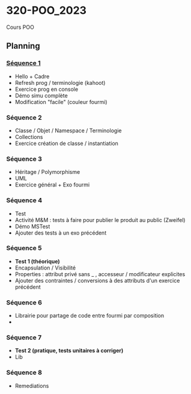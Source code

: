 # 320-POO_2023
Cours POO 

## Planning

### [Séquence 1](sequences/01.md)

- Hello + Cadre
- Refresh prog / terminologie (kahoot)
- Exercice prog en console
- Démo simu complète
- Modification "facile" (couleur fourmi)
  
### Séquence 2

- Classe / Objet / Namespace / Terminologie
- Collections
- Exercice création de classe / instantiation 

### Séquence 3

- Héritage / Polymorphisme
- UML
- Exercice général + Exo fourmi

### Séquence 4

- Test
- Activité M&M : tests à faire pour publier le produit au public (Zweifel)
- Démo MSTest
- Ajouter des tests à un exo précédent

### Séquence 5

- **Test 1 (théorique)**
- Encapsulation / Visibilité
- Properties : attribut privé sans _ , accesseur / modificateur explicites
- Ajouter des contraintes / conversions à des attributs d'un exercice précédent

### Séquence 6

- Librairie pour partage de code entre fourmi par composition
- 
### Séquence 7

- **Test 2 (pratique, tests unitaires à corriger)**
- Lib

### Séquence 8

- Remediations
